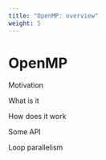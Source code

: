 ```yaml
---
title: "OpenMP: overview"
weight: 5
---
```


# OpenMP

Motivation

What is it

How does it work

Some API

Loop parallelism
